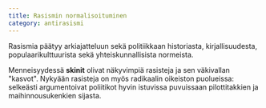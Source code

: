 ```yaml
---
title: Rasismin normalisoituminen
category: antirasismi
---
```


Rasismia päätyy arkiajatteluun sekä politiikkaan historiasta, kirjallisuudesta, populaarikulttuurista sekä yhteiskunnallisista normeista.

Menneisyydessä **skinit** olivat näkyvimpiä rasisteja ja sen väkivallan "kasvot". Nykyään rasisteja on myös radikaalin oikeiston puolueissa: selkeästi argumentoivat poliitikot hyvin istuvissa puvuissaan pilottitakkien ja maihinnousukenkien sijasta.